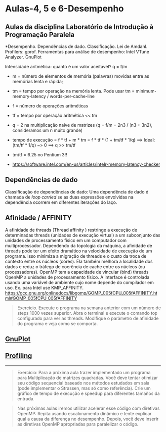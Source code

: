 # Aulas-4, 5 e 6-Desempenho
<!-- TODO:  -->
## Aulas da disciplina Laboratório de Introdução à Programação Paralela ##
*Desempenho. Dependências de dado. Classificação. Lei de Amdahl. Profilers: gprof. Ferramentas para análise de desempenho: Intel VTune Analyzer. GnuPlot

Intensidade aritmética: quanto é um valor aceitável? q = f/m
* m = número de elementos de memória (palavras) movidas entre as memórias lenta e rápida;
* tm = tempo por operação na memória lenta. Pode usar tm = minimum-memory-latency / words-per-cache-line 
* f = número de operações aritméticas
* tf = tempo por operação aritmêtica << tm

* q = 2 na multiplicação naive de matrizes (q = f/m = 2n3 / (n3 + 3n2), consideramos um n muito grande)
* tempo de execução = f * tf + m * tm = f * tf * (1 + tm/tf  * 1/q) ==>  Ideal: (tm/tf  * 1/q) ~> 0 ==> q >> tm/tf

* tm/tf = 6.25 no Pentium 3!!
* https://software.intel.com/en-us/articles/intelr-memory-latency-checker

## Dependências de dado ##
Classificação de dependências de dado: Uma dependência de dado é chamada de *loop carried* se as duas expressões envolvidas na dependência ocorrem em diferentes iterações do laço.

## Afinidade / AFFINITY ##
A afinidade de threads (Thread affinity ) restringe a execução de determinadas threads (unidades de execução virtual) a um subconjunto das unidades de processamento físico em um computador com multiprocessador. Dependendo da topologia da máquina, a afinidade de threads pode ter um efeito dramático na velocidade de execução de um programa.
Isso minimiza a migração de threads e o custo da troca de contexto entre os núcleos (cores). Ela também melhora a localidade dos dados e reduz o tráfego de coerência de cache entre os núcleos (ou processadores).
OpenMP tem a capacidade de vincular (bind) threads OpenMP a unidades de processamento físico. A interface é controlada usando uma variável de ambiente cujo nome depende do compilador em uso. Ex. para Intel use KMP_AFFINITY.
https://gcc.gnu.org/onlinedocs/libgomp/GOMP_005fCPU_005fAFFINITY.html#GOMP_005fCPU_005fAFFINITY

> Exercício. Execute o programa na semana anterior com um número de steps 1000 vezes superior. Abra o terminal e execute o comando top configurado para ver as threads. Modifique o parâmetro de afinidade do programa e veja como se comporta.

## [GnuPlot](./gnuplot)

## [Profiling](./profiling)

---

> Exercício: Para a próxima aula trazer implementado um programa para Multiplicação de matrizes quadradas.
> Você deve tentar otimizar seu código sequencial baseado nos métodos estudados em sala (pode implementar o Strassen, mas só como referência). 
> Crie um gráfico de tempo de execução e speedup para diferentes tamaños da entrada. 

> Nas próximas aulas iremos utilizar acelerar esse código com diretivas OpenMP:
> Repita usando escalonamento dinâmico e tente explicar qual a causa da diferença no desempenho.
> Depois, você deve inserir as diretivas OpenMP apropriadas para paralelizar o código. 

